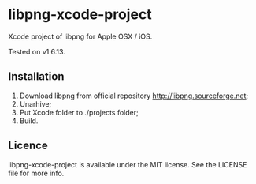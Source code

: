 libpng-xcode-project
====================

Xcode project of libpng for Apple OSX / iOS.

Tested on v1.6.13.

Installation
-------------
1. Download libpng from official repository http://libpng.sourceforge.net;
2. Unarhive;
3. Put Xcode folder to ./projects folder;
4. Build.


Licence
-------------
libpng-xcode-project is available under the MIT license. See the LICENSE file for more info.